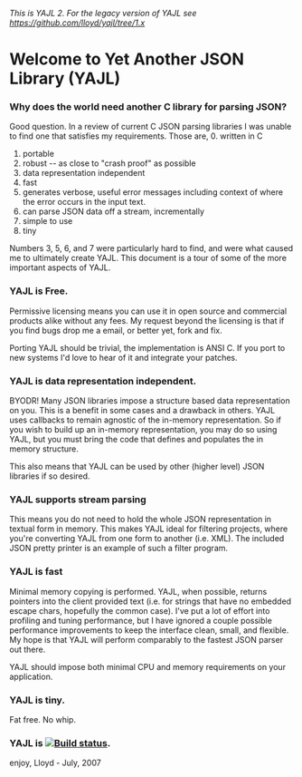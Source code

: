 *This is YAJL 2.  For the legacy version of YAJL see https://github.com/lloyd/yajl/tree/1.x*

# Welcome to Yet Another JSON Library (YAJL) #

### Why does the world need another C library for parsing JSON? ###

Good question.  In a review of current C JSON parsing libraries I was 
unable to find one that satisfies my requirements.  Those are, 
0. written in C
1. portable
2. robust -- as close to "crash proof" as possible
3. data representation independent
4. fast
5. generates verbose, useful error messages including context of where
   the error occurs in the input text.
6. can parse JSON data off a stream, incrementally
7. simple to use
8. tiny

Numbers 3, 5, 6, and 7 were particularly hard to find, and were what 
caused me to ultimately create YAJL.  This document is a tour of some
of the more important aspects of YAJL.

### YAJL is Free. ###

Permissive licensing means you can use it in open source and
commercial products alike without any fees.  My request beyond the
licensing is that if you find bugs drop me a email, or better yet,
fork and fix.

Porting YAJL should be trivial, the implementation is ANSI C.  If you
port to new systems I'd love to hear of it and integrate your patches.

### YAJL is data representation independent. ###

BYODR!  Many JSON libraries impose a structure based data representation
on you.  This is a benefit in some cases and a drawback in others.
YAJL uses callbacks to remain agnostic of the in-memory representation.
So if you wish to build up an in-memory representation, you may do so
using YAJL, but you must bring the code that defines and populates the
in memory structure.

This also means that YAJL can be used by other (higher level) JSON
libraries if so desired.

### YAJL supports stream parsing ###

This means you do not need to hold the whole JSON representation in
textual form in memory.  This makes YAJL ideal for filtering projects,
where you're converting YAJL from one form to another (i.e. XML).  The
included JSON pretty printer is an example of such a filter program.

### YAJL is fast ###

Minimal memory copying is performed.  YAJL, when possible, returns
pointers into the client provided text (i.e. for strings that have no
embedded escape chars, hopefully the common case).  I've put a lot of
effort into profiling and tuning performance, but I have ignored a
couple possible performance improvements to keep the interface clean,
small, and flexible.  My hope is that YAJL will perform comparably to
the fastest JSON parser out there.

YAJL should impose both minimal CPU and memory requirements on your
application.

### YAJL is tiny. ###

Fat free.  No whip.

### YAJL is [![Build status](https://travis-ci.org/cloderic/yajl.png)](https://travis-ci.org/cloderic/yajl). ###

enjoy,
Lloyd - July, 2007 
